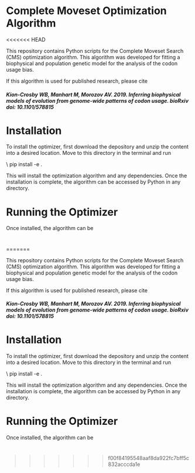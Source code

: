# Complete Moveset Optimization Algorithm
<<<<<<< HEAD

This repository contains Python scripts for the Complete Moveset Search (CMS) optimization algorithm. This algorithm was developed for fitting a biophysical and population genetic model for the analysis of the codon usage bias.

If this algorithm is used for published research, please cite 
##### Kion-Crosby WB, Manhart M, Morozov AV. 2019. Inferring biophysical models of evolution from genome-wide patterns of codon usage. bioRxiv doi: 10.1101/578815 

# Installation

To install the optimizer, first download the depository and unzip the content into a desired location. Move to this directory in the terminal and run

\\ pip install -e .

This will install the optimization algorithm and any dependencies. Once the installation is complete, the algorithm can be accessed by Python in any directory.

# Running the Optimizer

Once installed, the algorithm can be 

# 

=======

This repository contains Python scripts for the Complete Moveset Search (CMS) optimization algorithm. This algorithm was developed for fitting a biophysical and population genetic model for the analysis of the codon usage bias.

If this algorithm is used for published research, please cite 
##### Kion-Crosby WB, Manhart M, Morozov AV. 2019. Inferring biophysical models of evolution from genome-wide patterns of codon usage. bioRxiv doi: 10.1101/578815 

# Installation

To install the optimizer, first download the depository and unzip the content into a desired location. Move to this directory in the terminal and run

\ pip install -e .

This will install the optimization algorithm and any dependencies. Once the installation is complete, the algorithm can be accessed by Python in any directory.

# Running the Optimizer

Once installed, the algorithm can be 

# 
>>>>>>> f00f84195548aaf8da922fc7bff5c832acccda1e
